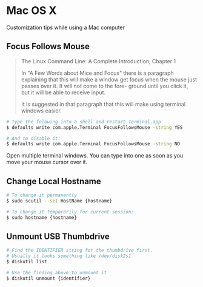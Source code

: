 # Mac OS X

Customization tips while using a Mac computer

## Focus Follows Mouse

> The Linux Command Line: A Complete Introduction, Chapter 1
>
> In "A Few Words about Mice and Focus" there is a paragraph
> explaining that this will make a window get focus when the
> mouse just passes over it. It will not come to the fore-
> ground until you click it, but it will be able to receive
> input.
>
> It is suggested in that paragraph that this will make using
> terminal windows easier.

```sh
# Type the folowing into a shell and restart Terminal.app
$ defaults write com.apple.Terminal FocusFollowsMouse -string YES

# And to disable it:
$ defaults write com.apple.Terminal FocusFollowsMouse -string NO
```

Open multiple terminal windows. You can type into one as soon as
you move your mouse cursor over it.

## Change Local Hostname

```sh
# To change it permanently
$ sudo scutil --set HostName {hostname}

# To change it temporarily for current session:
$ sudo hostname {hostname}
```

## Unmount USB Thumbdrive

```sh
# Find the IDENTIFIER string for the thumbdrive first.
# Usually it looks something like /dev/disk2s1
$ diskutil list

# Use the finding above to unmount it
$ diskutil unmount {identifier}
```
